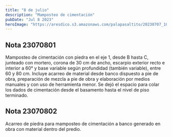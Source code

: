 ```yaml
---
title: "8 de julio"
description: "Mamposteo de cimentación"
pubDate: "Jul 8 2023"
heroImage: "https://aresdico.s3.amazonaws.com/palapasaltito/20230707_104502.jpg"
---
```


## Nota 23070801

Mamposteo de cimentación con piedra en el eje 1, desde B hasta C, junteado con mortero, corona de 30 cm de ancho, escarpio exterior recto e interior a 60° y base variable según profundidad (también variable), entre 60 y 80 cm. Incluye acarreo de material desde banco dispuesto a pie de obra, preparación de mezcla a pie de obra y elaboración por medios manuales y con uso de herramienta menor. Se dejó el espacio para colar los dados de cimentación desde el basamento hasta el nivel de piso terminado.

## Nota 23070802

Acarreo de piedra para mamposteo de cimentación a banco generado en obra con material dentro del predio.
